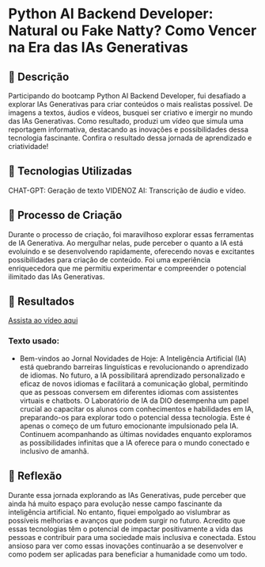 # Python AI Backend Developer: Natural ou Fake Natty? Como Vencer na Era das IAs Generativas

## 📒 Descrição
Participando do bootcamp Python AI Backend Developer, fui desafiado a explorar IAs Generativas para criar conteúdos o mais realistas possível. De imagens a textos, áudios e vídeos, busquei ser criativo e imergir no mundo das IAs Generativas. Como resultado, produzi um vídeo que simula uma reportagem informativa, destacando as inovações e possibilidades dessa tecnologia fascinante. Confira o resultado dessa jornada de aprendizado e criatividade!

## 🤖 Tecnologias Utilizadas
CHAT-GPT: Geração de texto
VIDENOZ AI: Transcrição de áudio e vídeo.

## 🧐 Processo de Criação
Durante o processo de criação, foi maravilhoso explorar essas ferramentas de IA Generativa. Ao mergulhar nelas, pude perceber o quanto a IA está evoluindo e se desenvolvendo rapidamente, oferecendo novas e excitantes possibilidades para criação de conteúdo. Foi uma experiência enriquecedora que me permitiu experimentar e compreender o potencial ilimitado das IAs Generativas.

## 🚀 Resultados
[Assista ao vídeo aqui](https://youtu.be/1CA_8N5JqCQ)


### Texto usado:
- Bem-vindos ao Jornal Novidades de Hoje:
A Inteligência Artificial (IA) está quebrando barreiras linguísticas e revolucionando o aprendizado de idiomas. No futuro, a IA possibilitará aprendizado personalizado e eficaz de novos idiomas e facilitará a comunicação global, permitindo que as pessoas conversem em diferentes idiomas com assistentes virtuais e chatbots. O Laboratório de IA da DIO desempenha um papel crucial ao capacitar os alunos com conhecimentos e habilidades em IA, preparando-os para explorar todo o potencial dessa tecnologia. Este é apenas o começo de um futuro emocionante impulsionado pela IA. Continuem acompanhando as últimas novidades enquanto exploramos as possibilidades infinitas que a IA oferece para o mundo conectado e inclusivo de amanhã.

## 💭 Reflexão 

Durante essa jornada explorando as IAs Generativas, pude perceber que ainda há muito espaço para evolução nesse campo fascinante da inteligência artificial. No entanto, fiquei empolgado ao vislumbrar as possíveis melhorias e avanços que podem surgir no futuro. Acredito que essas tecnologias têm o potencial de impactar positivamente a vida das pessoas e contribuir para uma sociedade mais inclusiva e conectada. Estou ansioso para ver como essas inovações continuarão a se desenvolver e como podem ser aplicadas para beneficiar a humanidade como um todo.

